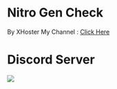 # Nitro Gen Check

By XHoster
My Channel : [Click Here](https://www.youtube.com/channel/UCsoepFUmtyCXXCrxZkOQMrQ)


# Discord Server


<a href="https://discord.com/invite/8UayjWT62E" title="Discord Server"><img src="https://media.discordapp.net/attachments/823871111191068694/837355133506551809/unknown.png?width=343&height=77" width="xxx" height="yyy"></a>
